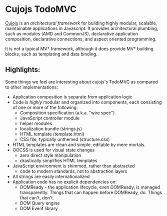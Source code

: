 # Cujojs TodoMVC

[Cujojs](http://cujojs.com) is an *architectural framework* for building highly modular, scalable, maintainable applications in Javascript.  It provides architectural plumbing, such as modules (AMD and CommonJS), declarative application composition, declarative connections, and aspect oriented programming.

It is not a typical MV\* framework, although it does provide MV\* building blocks, such as templating and data binding.

## Highlights:

Some things we feel are interesting about cujojs's TodoMVC as compared to other implementations:

* Application composition is separate from application logic
* Code is *highly* modular and organized into components, each consisting of
  one or more of the following:
	* Composition specification (a.k.a. "wire spec")
	* JavaScript controller module
	* helper modules
	* localization bundle (strings.js)
	* HTML template (template.html)
	* CSS file, typically unthemed (structure.css)
* HTML templates are clean and simple, editable by mere mortals.
* OOCSS is used for visual state changes
	* zero direct style manipulation
	* drastically simplifies HTML templates
* JavaScript environment is shimmed, rather than abstracted
	* code to modern standards, not to abstraction layers
* All strings are easily internationalized
* Application code has no explicit dependencies on:
	* DOMReady - the application lifecycle, even DOMReady, is managed
	  transparently.  Things that can happen before DOMReady, do.
	  Things that can't, don't.
	* DOM Query engine
	* DOM Event library